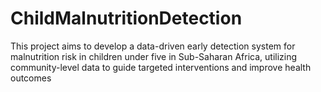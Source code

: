 # ChildMalnutritionDetection
 This project aims to develop a data-driven early detection system for malnutrition risk in children under five in Sub-Saharan Africa, utilizing community-level data to guide targeted interventions and improve health outcomes
